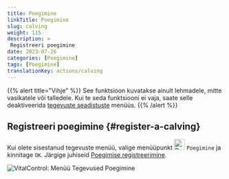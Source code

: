 ```yaml
---
title: Poegimine
linkTitle: Poegimine
slug: calving
weight: 115
description: >
 Registreeri poegimine
date: 2023-07-26
categories: [Poegimine]
tags: [Poegimine]
translationKey: actions/calving
---
```

{{% alert title="Vihje" %}}
See funktsioon kuvatakse ainult lehmadele, mitte vasikatele või talledele.
Kui te seda funktsiooni ei vaja, saate selle deaktiveerida [tegevuste seadistuste](../setting/) menüüs.
{{% /alert %}}

## Registreeri poegimine {#register-a-calving}
 
Kui olete sisestanud tegevuste menüü, valige menüüpunkt <img src="/icons/actions/calving.svg" width="25" align="bottom" alt="Poegimine"  alt="Poegimine"/> `Poegimine` ja kinnitage `OK`. Järgige juhiseid [Poegimise registreerimine](/et/docs/new/calving/).

   ![VitalControl: Menüü Tegevused Poegimine](../images/calving.png "Poegimine")
